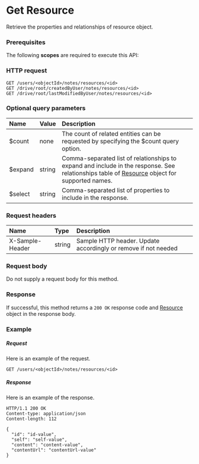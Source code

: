 # Get Resource

Retrieve the properties and relationships of resource object.
### Prerequisites
The following **scopes** are required to execute this API: 
### HTTP request
<!-- { "blockType": "ignored" } -->
```http
GET /users/<objectId>/notes/resources/<id>
GET /drive/root/createdByUser/notes/resources/<id>
GET /drive/root/lastModifiedByUser/notes/resources/<id>
```
### Optional query parameters
|Name|Value|Description|
|:---------------|:--------|:-------|
|$count|none|The count of related entities can be requested by specifying the $count query option.|
|$expand|string|Comma-separated list of relationships to expand and include in the response. See relationships table of [Resource](../resources/resource.md) object for supported names. |
|$select|string|Comma-separated list of properties to include in the response.|

### Request headers
| Name       | Type | Description|
|:-----------|:------|:----------|
| X-Sample-Header  | string  | Sample HTTP header. Update accordingly or remove if not needed|

### Request body
Do not supply a request body for this method.
### Response
If successful, this method returns a `200 OK` response code and [Resource](../resources/resource.md) object in the response body.
### Example
##### Request
Here is an example of the request.
<!-- {
  "blockType": "request",
  "name": "get_resource"
}-->
```http
GET /users/<objectId>/notes/resources/<id>
```
##### Response
Here is an example of the response.
<!-- {
  "blockType": "response",
  "truncated": false,
  "@odata.type": "microsoft.graph.resource"
} -->
```http
HTTP/1.1 200 OK
Content-type: application/json
Content-length: 112

{
  "id": "id-value",
  "self": "self-value",
  "content": "content-value",
  "contentUrl": "contentUrl-value"
}
```

<!-- uuid: dc544a84-d0b4-4dfa-b55f-0cdebf625db8
2015-10-25 13:21:39 UTC -->
<!-- {
  "type": "#page.annotation",
  "description": "Get Resource",
  "keywords": "",
  "section": "documentation",
  "tocPath": ""
}-->